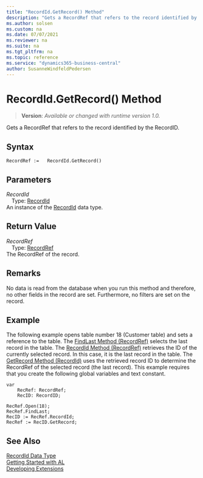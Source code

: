 ```yaml
---
title: "RecordId.GetRecord() Method"
description: "Gets a RecordRef that refers to the record identified by the RecordID."
ms.author: solsen
ms.custom: na
ms.date: 07/07/2021
ms.reviewer: na
ms.suite: na
ms.tgt_pltfrm: na
ms.topic: reference
ms.service: "dynamics365-business-central"
author: SusanneWindfeldPedersen
---
```

[//]: # (START>DO_NOT_EDIT)
[//]: # (IMPORTANT:Do not edit any of the content between here and the END>DO_NOT_EDIT.)
[//]: # (Any modifications should be made in the .xml files in the ModernDev repo.)
# RecordId.GetRecord() Method
> **Version**: _Available or changed with runtime version 1.0._

Gets a RecordRef that refers to the record identified by the RecordID.


## Syntax
```AL
RecordRef :=   RecordId.GetRecord()
```

## Parameters
*RecordId*  
&emsp;Type: [RecordId](recordid-data-type.md)  
An instance of the [RecordId](recordid-data-type.md) data type.  

## Return Value
*RecordRef*  
&emsp;Type: [RecordRef](../recordref/recordref-data-type.md)  
The RecordRef of the record.


[//]: # (IMPORTANT: END>DO_NOT_EDIT)

## Remarks  
 No data is read from the database when you run this method and therefore, no other fields in the record are set. Furthermore, no filters are set on the record.

## Example

The following example opens table number 18 \(Customer table\) and sets a reference to the table. The [FindLast Method \(RecordRef\)](../recordref/recordref-findlast-method.md) selects the last record in the table. The [RecordId Method \(RecordRef\)](../recordref/recordref-recordid-method.md) retrieves the ID of the currently selected record. In this case, it is the last record in the table. The [GetRecord Method \(RecordId\)](../recordid/recordid-getrecord-method.md) uses the retrieved record ID to determine the RecordRef of the selected record \(the last record\). This example requires that you create the following global variables and text constant.  

```al
var
    RecRef: RecordRef;
    RecID: RecordID;
```

```al
RecRef.Open(18);  
RecRef.FindLast;  
RecID := RecRef.RecordId;   
RecRef := RecID.GetRecord;  
```  


## See Also
[RecordId Data Type](recordid-data-type.md)  
[Getting Started with AL](../../devenv-get-started.md)  
[Developing Extensions](../../devenv-dev-overview.md)